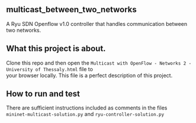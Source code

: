 ## multicast_between_two_networks
A Ryu SDN Openflow v1.0 controller that handles communication between two networks.

## What this project is about.

Clone this repo and then open the `Multicast with OpenFlow - Networks 2 - University of Thessaly.html` file to  
your browser locally. This file is a perfect description of this project.

## How to run and test
There are sufficient instructions included as comments in the files  
`mininet-multicast-solution.py` and `ryu-controller-solution.py`
